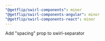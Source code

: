 ```yaml
---
"@getflip/swirl-components": minor
"@getflip/swirl-components-angular": minor
"@getflip/swirl-components-react": minor
---
```


Add "spacing" prop to swirl-separator

